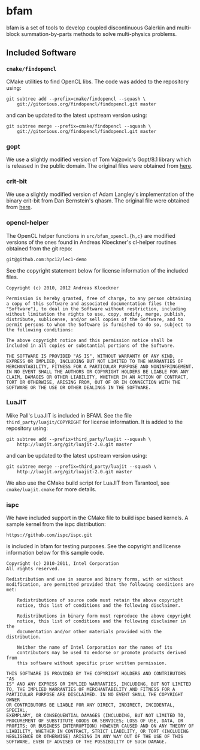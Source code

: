# bfam

bfam is a set of tools to develop coupled discontinuous Galerkin
and multi-block summation-by-parts methods to solve multi-physics
problems.

## Included Software

### `cmake/findopencl`
CMake utilities to find OpenCL libs.  The code was
added to the repository using:

    git subtree add --prefix=cmake/findopencl --squash \
        git://gitorious.org/findopencl/findopencl.git master

and can be updated to the latest upstream version using:

    git subtree merge --prefix=cmake/findopencl --squash \
        git://gitorious.org/findopencl/findopencl.git master

### gopt
We use a slightly modified version of Tom Vajzovic's Gopt/8.1 library which
is released in the public domain.  The original files were obtained from
[here](http://www.purposeful.co.uk/software/gopt/).

### crit-bit
We use a slightly modified version of Adam Langley's implementation of the
binary crit-bit from Dan Bernstein's qhasm.  The original file were
obtained from [here](https://github.com/agl/critbit.git).

### opencl-helper
The OpenCL helper functions in `src/bfam_opencl.{h,c}` are modified
versions of the ones found in Andreas Kloeckner's cl-helper routines
obtained from the git repo:

    git@github.com:hpc12/lec1-demo

See the copyright statement below for license information of the included
files.

    Copyright (c) 2010, 2012 Andreas Kloeckner

    Permission is hereby granted, free of charge, to any person obtaining
    a copy of this software and associated documentation files (the
    "Software"), to deal in the Software without restriction, including
    without limitation the rights to use, copy, modify, merge, publish,
    distribute, sublicense, and/or sell copies of the Software, and to
    permit persons to whom the Software is furnished to do so, subject to
    the following conditions:

    The above copyright notice and this permission notice shall be
    included in all copies or substantial portions of the Software.

    THE SOFTWARE IS PROVIDED "AS IS", WITHOUT WARRANTY OF ANY KIND,
    EXPRESS OR IMPLIED, INCLUDING BUT NOT LIMITED TO THE WARRANTIES OF
    MERCHANTABILITY, FITNESS FOR A PARTICULAR PURPOSE AND NONINFRINGEMENT.
    IN NO EVENT SHALL THE AUTHORS OR COPYRIGHT HOLDERS BE LIABLE FOR ANY
    CLAIM, DAMAGES OR OTHER LIABILITY, WHETHER IN AN ACTION OF CONTRACT,
    TORT OR OTHERWISE, ARISING FROM, OUT OF OR IN CONNECTION WITH THE
    SOFTWARE OR THE USE OR OTHER DEALINGS IN THE SOFTWARE.

### LuaJIT
Mike Pall's LuaJIT is included in BFAM.  See the file
`third_party/luajit/COPYRIGHT` for license information.
It is added to the repository using:

    git subtree add --prefix=third_party/luajit --squash \
        http://luajit.org/git/luajit-2.0.git master

and can be updated to the latest upstream version using:

    git subtree merge --prefix=third_party/luajit --squash \
        http://luajit.org/git/luajit-2.0.git master

We also use the CMake build script for LuaJIT from Tarantool, see
`cmake/luajit.cmake` for more details.

### ispc
We have included support in the CMake file to build ispc based kernels.  A
sample kernel from the ispc distribution:

    https://github.com/ispc/ispc.git

is included in bfam for testing purposes.  See the copyright and license
information below for this sample code.

    Copyright (c) 2010-2011, Intel Corporation
    All rights reserved.

    Redistribution and use in source and binary forms, with or without
    modification, are permitted provided that the following conditions are
    met:

        Redistributions of source code must retain the above copyright
        notice, this list of conditions and the following disclaimer.

        Redistributions in binary form must reproduce the above copyright
        notice, this list of conditions and the following disclaimer in the
        documentation and/or other materials provided with the distribution.

        Neither the name of Intel Corporation nor the names of its
        contributors may be used to endorse or promote products derived from
        this software without specific prior written permission.

    THIS SOFTWARE IS PROVIDED BY THE COPYRIGHT HOLDERS AND CONTRIBUTORS "AS
    IS" AND ANY EXPRESS OR IMPLIED WARRANTIES, INCLUDING, BUT NOT LIMITED
    TO, THE IMPLIED WARRANTIES OF MERCHANTABILITY AND FITNESS FOR A
    PARTICULAR PURPOSE ARE DISCLAIMED. IN NO EVENT SHALL THE COPYRIGHT OWNER
    OR CONTRIBUTORS BE LIABLE FOR ANY DIRECT, INDIRECT, INCIDENTAL, SPECIAL,
    EXEMPLARY, OR CONSEQUENTIAL DAMAGES (INCLUDING, BUT NOT LIMITED TO,
    PROCUREMENT OF SUBSTITUTE GOODS OR SERVICES; LOSS OF USE, DATA, OR
    PROFITS; OR BUSINESS INTERRUPTION) HOWEVER CAUSED AND ON ANY THEORY OF
    LIABILITY, WHETHER IN CONTRACT, STRICT LIABILITY, OR TORT (INCLUDING
    NEGLIGENCE OR OTHERWISE) ARISING IN ANY WAY OUT OF THE USE OF THIS
    SOFTWARE, EVEN IF ADVISED OF THE POSSIBILITY OF SUCH DAMAGE.
